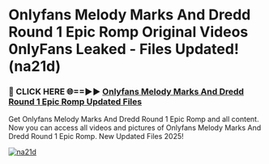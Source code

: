 # Onlyfans Melody Marks And Dredd Round 1 Epic Romp Original Videos 0nlyFans Leaked - Files Updated! (na21d)

<h3>🔴 CLICK HERE 🌐==►► <a href="https://tinyurl.com/2wckxsce" rel="nofollow">Onlyfans Melody Marks And Dredd Round 1 Epic Romp Updated Files</a></h3>

Get Onlyfans Melody Marks And Dredd Round 1 Epic Romp and all content. Now you can access all videos and pictures of Onlyfans Melody Marks And Dredd Round 1 Epic Romp. New Updated Files 2025!

[![na21d](https://i.imgur.com/AFduVYN.gif)](https://tinyurl.com/2wckxsce)
